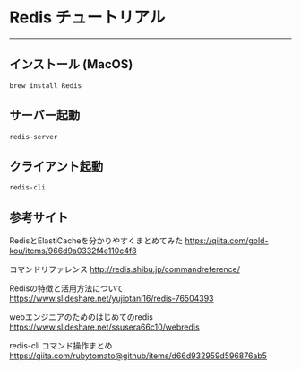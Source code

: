 # Redis チュートリアル
---

## インストール (MacOS)
```
brew install Redis
```

## サーバー起動
```
redis-server
```

## クライアント起動
```
redis-cli
```



## 参考サイト

RedisとElastiCacheを分かりやすくまとめてみた
https://qiita.com/gold-kou/items/966d9a0332f4e110c4f8

コマンドリファレンス
http://redis.shibu.jp/commandreference/

Redisの特徴と活用方法について
https://www.slideshare.net/yujiotani16/redis-76504393

webエンジニアのためのはじめてのredis
https://www.slideshare.net/ssusera66c10/webredis

redis-cli コマンド操作まとめ
https://qiita.com/rubytomato@github/items/d66d932959d596876ab5